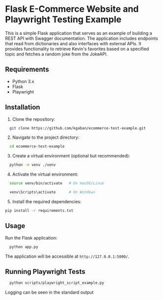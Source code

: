 # Flask E-Commerce Website and Playwright Testing Example

This is a simple Flask application that serves as an example of building a REST API with Swagger documentation. The application includes endpoints that read from dictionaries and also interfaces with external APIs. It provides functionality to retrieve Kevin's favorites based on a specified topic and fetches a random joke from the JokeAPI.

## Requirements

- Python 3.x
- Flask
- Playwright

## Installation

1. Clone the repository:

  ```bash
    git clone https://github.com/kgaban/ecommerce-test-example.git
  ```
    
2.  Navigate to the project directory:
    
    
  ```bash
    cd ecommerce-test-example
  ```
    
3.  Create a virtual environment (optional but recommended):
        
  ```bash
    python -m venv ./venv
  ```
    
4.  Activate the virtual environment:
    
  ```bash
    source venv/bin/activate   # On macOS/Linux

    venv\Scripts\activate      # On Windows
  ```
    
5.  Install the required dependencies:
    
  ```bash
  pip install -r requirements.txt
  ```
    

## Usage

Run the Flask application:

```bash
  python app.py
```

The application will be accessible at `http://127.0.0.1:5000/`.

## Running Playwright Tests

```bash
  python scripts/playwright_script_example.py
```

Logging can be seen in the standard output

